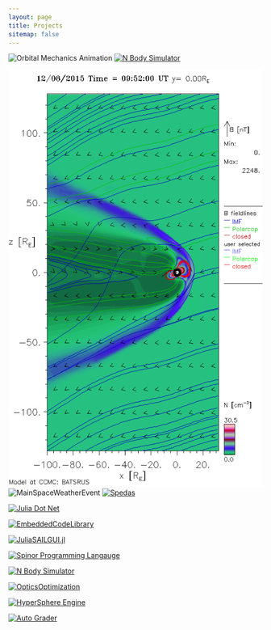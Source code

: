 ```yaml
---
layout: page
title: Projects
sitemap: false
---
```


![Orbital Mechanics Animation](assets/gifs/Trajectory.gif)
[![N Body Simulator](https://github-readme-stats.vercel.app/api/pin/?username=HyperSphereStudio&repo=N-Body-Simulator&show_owner=true)](https://github.com/HyperSphereStudio/N-Body-Simulator)


![GlobalMagentoView](assets/gifs/GlobalMagnetoView.gif)
![MainSpaceWeatherEvent](assets/imgs/main_event.png)
[![Spedas](https://github-readme-stats.vercel.app/api/pin/?username=HyperSphereStudio&repo=Spedas&show_owner=true)](https://github.com/HyperSphereStudio/Spedas)



[![Julia Dot Net](https://github-readme-stats.vercel.app/api/pin/?username=HyperSphereStudio&repo=JdotNET&show_owner=true)](https://github.com/HyperSphereStudio/JdotNET)

[![EmbeddedCodeLibrary](https://github-readme-stats.vercel.app/api/pin/?username=HyperSphereStudio&repo=EmbeddedCodeLibrary&show_owner=true)](https://github.com/HyperSphereStudio/EmbeddedCodeLibrary)

[![JuliaSAILGUI.jl](https://github-readme-stats.vercel.app/api/pin/?username=HyperSphereStudio&repo=JuliaSAILGUI.jl&show_owner=true)](https://github.com/HyperSphereStudio/JuliaSAILGUI.jl)

[![Spinor Programming Langauge](https://github-readme-stats.vercel.app/api/pin/?username=HyperSphereStudio&repo=Spinor&show_owner=true)](https://github.com/HyperSphereStudio/Spinor)

[![N Body Simulator](https://github-readme-stats.vercel.app/api/pin/?username=HyperSphereStudio&repo=N-Body-Simulator&show_owner=true)](https://github.com/HyperSphereStudio/N-Body-Simulator)

[![OpticsOptimization](https://github-readme-stats.vercel.app/api/pin/?username=HyperSphereStudio&repo=OpticsOptimization&show_owner=true)](https://github.com/HyperSphereStudio/OpticsOptimization)

[![HyperSphere Engine](https://github-readme-stats.vercel.app/api/pin/?username=HyperSphereStudio&repo=HyperSphereEngine&show_owner=true)](https://github.com/HyperSphereStudio/HyperSphereEngine)

[![Auto Grader](https://github-readme-stats.vercel.app/api/pin/?username=HyperSphereStudio&repo=AutoGrader&show_owner=true)](https://github.com/HyperSphereStudio/AutoGrader)